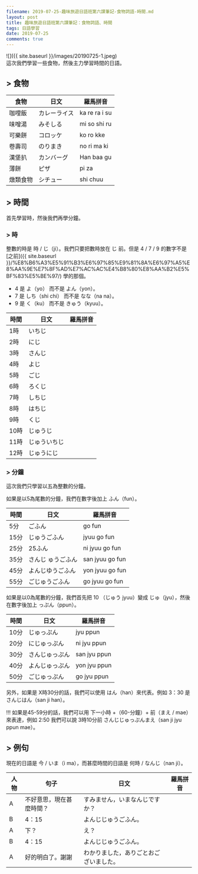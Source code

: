 ```yaml
---
filename: 2019-07-25-趣味旅遊日語班第六課筆記-食物詞語-時間.md
layout: post
title: 趣味旅遊日語班第六課筆記：食物詞語、時間
tags: 日語學習
date: 2019-07-25
comments: true
---
```


![]({{ site.baseurl }}/images/20190725-1.jpeg)  
這次我們學習一些食物，然後主力學習時間的日語。

## > 食物

|食物|日文|羅馬拼音|
| --- | --- | --- |
|咖哩飯|カレーライス|ka re ra i su|
|味噌湯|みそしる|mi so shi ru|
|可樂餅|コロッケ|ko ro kke|
|卷壽司|のりまき|no ri ma ki|
|漢堡扒|カンバーグ|Han baa gu|
|薄餅|ピザ|pi za|
|燉類食物|シチュー|shi chuu|

## > 時間

首先學習時，然後我們再學分鐘。

### > 時

整數的時是 時 / じ（ji）。我們只要把數時放在 じ 前。但是 4 / 7 / 9 的數字不是 [之前]({{ site.baseurl }}/%E8%B6%A3%E5%91%B3%E6%97%85%E9%81%8A%E6%97%A5%E8%AA%9E%E7%8F%AD%E7%AC%AC%E4%B8%80%E8%AA%B2%E5%BF%83%E5%BE%97/) 學的那個。

* 4 是 よ（yo） 而不是 よん（yon）。
* 7 是 しち（shi chi） 而不是 なな（na na）。
* 9 是 く（ku） 而不是 きゅう（kyuu）。

|時間|日文|羅馬拼音|
| --- | --- | --- |
|1時|いちじ||
|2時|にじ||
|3時|さんじ||
|4時|よじ||
|5時|ごじ||
|6時|ろくじ||
|7時|しちじ||
|8時|はちじ||
|9時|くじ||
|10時|じゅうじ||
|11時|じゅういちじ||
|12時|じゅうにじ||

### > 分鐘

這次我們只學習以五為整數的分鐘。

如果是以5為尾數的分鐘，我們在數字後加上 ふん（fun）。

|時間|日文|羅馬拼音|
| --- | --- | --- |
|5分|ごふん|go fun|
|15分|じゅうごふん|jyuu go fun|
|25分|25ふん|ni jyuu go fun|
|35分|さんじ ゅうごふん|san jyuu go fun|
|45分|よんじゆうごふん|yon jyuu go fun|
|55分|ごじゅうごふん|go jyuu go fun|

如果是以0為尾數的分鐘，我們首先把 10 （じゅう jyuu）變成 じゅ（jyu），然後在數字後加上 っぷん（ppun）。

|時間|日文|羅馬拼音|
| --- | --- | --- |
|10分|じゅっぷん|jyu ppun|
|20分|にじゅっぷん|ni jyu ppun|
|30分|さんじゅっぷん|san jyu ppun|
|40分|よんじゅっぷん|yon jyu ppun|
|50分|ごじゅっぷん|go jyu ppun|

另外，如果是 X時30分的話，我們可以使用 はん（han）來代表。例如 3：30 是 さんじはん（san ji han）。

!!! 如果是45-59分的話，我們可以用 下一小時 +（60-分鐘）+ 前（まえ / mae）來表達，例如 2:50 我們可以說 3時10分前 さんじじゅっぷんまえ（san ji jyu ppun mae）。

## > 例句

現在的日語是 今 / いま（i ma），而甚麼時間的日語是 何時 / なんじ（nan ji）。

|人物|句子|日文|羅馬拼音|
| --- | --- | --- | --- |
|A|不好意思，現在甚麼時間？|すみません，いまなんじですか？||
|B|4：15|よんじじゅうごふん。||
|A|下？|え？||
|B|4：15|よんじじゅうごふん。||
|A|好的明白了。謝謝|わかりました，ありごとおございました。||